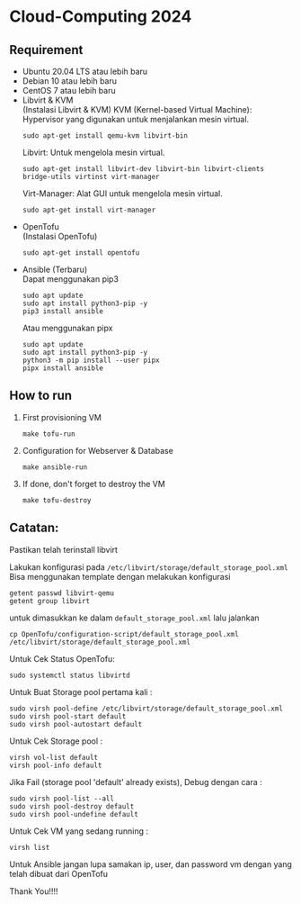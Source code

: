 # Cloud-Computing 2024

## Requirement

- Ubuntu 20.04 LTS atau lebih baru
- Debian 10 atau lebih baru
- CentOS 7 atau lebih baru
- Libvirt & KVM <br>
  (Instalasi Libvirt & KVM)
  KVM (Kernel-based Virtual Machine): Hypervisor yang digunakan untuk menjalankan mesin virtual.
    ```
    sudo apt-get install qemu-kvm libvirt-bin
    ```
  Libvirt: Untuk mengelola mesin virtual.
    ```
    sudo apt-get install libvirt-dev libvirt-bin libvirt-clients bridge-utils virtinst virt-manager
    ```
  Virt-Manager: Alat GUI untuk mengelola mesin virtual.
    ```
    sudo apt-get install virt-manager
    ```
- OpenTofu <br>
  (Instalasi OpenTofu)
  ```
  sudo apt-get install opentofu
  ```
- Ansible (Terbaru) <br>
  Dapat menggunakan pip3
  ```
  sudo apt update
  sudo apt install python3-pip -y
  pip3 install ansible
  ```
  Atau menggunakan pipx
  ```
  sudo apt update
  sudo apt install python3-pip -y
  python3 -m pip install --user pipx
  pipx install ansible
  ```

## How to run

1. First provisioning VM
    ```
    make tofu-run
    ```
2. Configuration for Webserver & Database
    ```
    make ansible-run
    ```
3. If done, don't forget to destroy the VM
    ```
    make tofu-destroy
    ```


## Catatan:

Pastikan telah terinstall libvirt

Lakukan konfigurasi pada `/etc/libvirt/storage/default_storage_pool.xml` <br>
Bisa menggunakan template dengan melakukan konfigurasi
```
getent passwd libvirt-qemu
getent group libvirt
```
untuk dimasukkan ke dalam `default_storage_pool.xml` lalu jalankan
```
cp OpenTofu/configuration-script/default_storage_pool.xml /etc/libvirt/storage/default_storage_pool.xml
```

Untuk Cek Status OpenTofu:
```
sudo systemctl status libvirtd
```

Untuk Buat Storage pool pertama kali :
```
sudo virsh pool-define /etc/libvirt/storage/default_storage_pool.xml
sudo virsh pool-start default
sudo virsh pool-autostart default
```

Untuk Cek Storage pool :
```
virsh vol-list default
virsh pool-info default
```

Jika Fail (storage pool 'default' already exists), Debug dengan cara :
```
sudo virsh pool-list --all
sudo virsh pool-destroy default
sudo virsh pool-undefine default
```

Untuk Cek VM yang sedang running :
```
virsh list
```

Untuk Ansible jangan lupa samakan ip, user, dan password vm dengan yang telah dibuat dari OpenTofu

Thank You!!!!